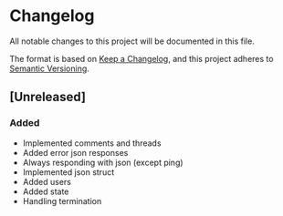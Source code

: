 # Changelog

All notable changes to this project will be documented in this file.

The format is based on [Keep a Changelog](https://keepachangelog.com/en/1.1.0/), and this project adheres to [Semantic Versioning](https://semver.org/spec/v2.0.0.html).


## [Unreleased]

### Added

- Implemented comments and threads
- Added error json responses
- Always responding with json (except ping)
- Implemented json struct
- Added users
- Added state
- Handling termination



